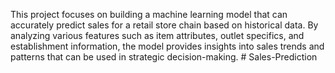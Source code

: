 This project focuses on building a machine learning model that can accurately predict sales for a retail store chain based on historical data. By analyzing various features such as item attributes, outlet specifics, and establishment information, the model provides insights into sales trends and patterns that can be used in strategic decision-making. # Sales-Prediction
